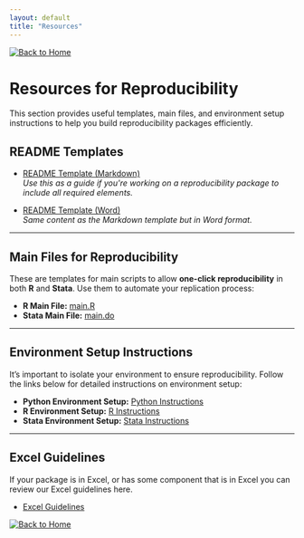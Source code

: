 ```yaml
---
layout: default
title: "Resources"
---
```


[![Back to Home](https://img.shields.io/badge/Back_to-Home-blue)](./index.html)

# Resources for Reproducibility

This section provides useful templates, main files, and environment setup instructions to help you build reproducibility packages efficiently.

## README Templates
- [README Template (Markdown)](https://raw.githubusercontent.com/worldbank/wb-reproducible-research-repository/refs/heads/main/resources/README_Template.md)  
  *Use this as a guide if you're working on a reproducibility package to include all required elements.*

- [README Template (Word)](./resources/README_Template.docx)  
  *Same content as the Markdown template but in Word format.*

---

## Main Files for Reproducibility

These are templates for main scripts to allow **one-click reproducibility** in both **R** and **Stata**. Use them to automate your replication process:

- **R Main File:** [main.R](https://github.com/worldbank/wb-reproducible-research-repository/blob/main/resources/main.R)  
- **Stata Main File:** [main.do](https://github.com/worldbank/wb-reproducible-research-repository/blob/main/resources/main.do)

---

## Environment Setup Instructions

It’s important to isolate your environment to ensure reproducibility. Follow the links below for detailed instructions on environment setup:

- **Python Environment Setup:** [Python Instructions](./resources/environment-instructions/python.md)
- **R Environment Setup:** [R Instructions](./resources/environment-instructions/R.md)
- **Stata Environment Setup:** [Stata Instructions](./resources/environment-instructions/stata.md)

---

## Excel Guidelines

If your package is in Excel, or has some component that is in Excel you can review our Excel guidelines here. 
- [Excel Guidelines](./resources/excel/Excel_Guidelines.md)



[![Back to Home](https://img.shields.io/badge/Back_to-Home-blue)](./index.html)

